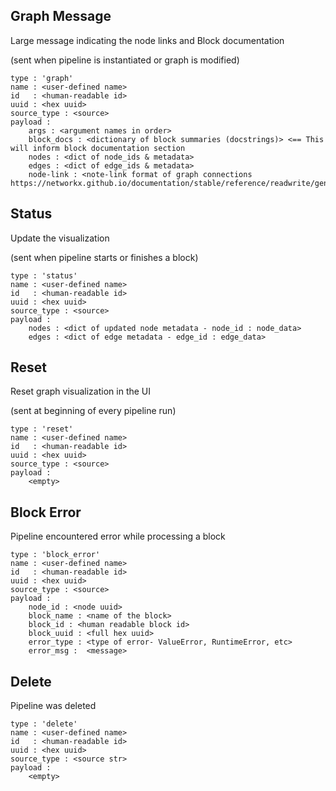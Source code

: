 ## Graph Message
Large message indicating the node links and Block documentation

(sent when pipeline is instantiated or graph is modified)

    type : 'graph'
    name : <user-defined name>
    id   : <human-readable id>
    uuid : <hex uuid>
    source_type : <source>
    payload :
        args : <argument names in order>
        block_docs : <dictionary of block summaries (docstrings)> <== This will inform block documentation section
        nodes : <dict of node_ids & metadata>
        edges : <dict of edge_ids & metadata>
        node-link : <note-link format of graph connections https://networkx.github.io/documentation/stable/reference/readwrite/generated/networkx.readwrite.json_graph.node_link_data.html>

## Status
Update the visualization

(sent when pipeline starts or finishes a block)

    type : 'status'
    name : <user-defined name>
    id   : <human-readable id>
    uuid : <hex uuid>
    source_type : <source>
    payload :
        nodes : <dict of updated node metadata - node_id : node_data>
        edges : <dict of edge metadata - edge_id : edge_data>

## Reset
Reset graph visualization in the UI

(sent at beginning of every pipeline run)

    type : 'reset'
    name : <user-defined name>
    id   : <human-readable id>
    uuid : <hex uuid>
    source_type : <source>
    payload :
        <empty>


## Block Error
Pipeline encountered error while processing a block

    type : 'block_error'
    name : <user-defined name>
    id   : <human-readable id>
    uuid : <hex uuid>
    source_type : <source>
    payload :
        node_id : <node uuid>
        block_name : <name of the block>
        block_id : <human readable block id>
        block_uuid : <full hex uuid>
        error_type : <type of error- ValueError, RuntimeError, etc>
        error_msg :  <message>


## Delete
Pipeline was deleted

    type : 'delete'
    name : <user-defined name>
    id   : <human-readable id>
    uuid : <hex uuid>
    source_type : <source str>
    payload :
        <empty>
